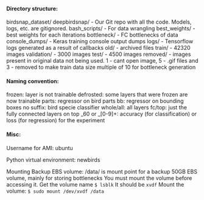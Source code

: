 #### Directory structure: 

birdsnap_dataset/
	deepbirdsnap/ - Our Git repo with all the code. Models, logs, etc. are gitignored. 
		bash_scripts/ - For data wrangling 
		best_weights/ - best weights for each iterations
		bottleneck/ - FC bottlenecks of data
		console_dumps/ - Keras training console output dumps
		logs/ - Tensorflow logs generated as a result of callbacks
		old/ - archived files
	train/ - 42320 images 
	validation/ - 3000 images
	test/ - 4500 images
	removed/ - images present in original data not being used. 1 - cant open image, 5 - .gif files and 3 - removed to make train data size multiple of 10 for bottleneck generation

#### Naming convention:

frozen: 	layer is not trainable
defrosted: 	some layers that were frozen are now trainable
parts:	 	regressor on bird parts
bb: 		regressor on bounding boxes
no suffix: 	bird specie classifier
whole/all: 	all layers
fc/top: 	just the fully connected layers on top
\_60 or \_[0-9]+: accuracy (for classification) or loss (for regression) for the experiment

#### Misc:
Username for AMI: ubuntu

Python virtual environment: newbirds

Mounting Backup EBS volume:
/data/ is mount point for a backup 50GB EBS volume, mainly for storing bottlenecks
You must mount the volume before accessing it.
Get the volume name
```$ lsblk```
It should be `xvdf`
Mount the volume: 
```$ sudo mount /dev/xvdf /data```


